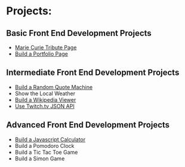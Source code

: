 # Projects:

## Basic Front End Development Projects

- [Marie Curie Tribute Page](https://codepen.io/malevolentninja/pen/PGwmpK)
- [Build a Portfolio Page]()

## Intermediate Front End Development Projects

- [Build a Random Quote Machine](https://codepen.io/malevolentninja/full/qVNZyK/)
- Show the Local Weather
- [Build a Wikipedia Viewer](https://codepen.io/malevolentninja/full/jaZxwZ/)
- [Use Twitch.tv JSON API](https://codepen.io/malevolentninja/full/NwKmav/)

## Advanced Front End Development Projects

- [Build a Javascript Calculator](https://codepen.io/malevolentninja/pen/zPOXwM)
- Build a Pomodoro Clock
- Build a Tic Tac Toe Game
- Build a Simon Game
